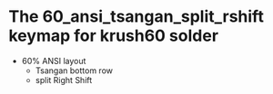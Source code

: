 # The 60_ansi_tsangan_split_rshift keymap for krush60 solder

* 60% ANSI layout
  * Tsangan bottom row
  * split Right Shift

